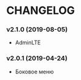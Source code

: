 ﻿CHANGELOG
=========
  ### v2.1.0 (2019-08-05)
  * AdminLTE

  ### v2.0.1 (2019-04-24)
  * Боковое меню


 
  
 
